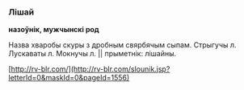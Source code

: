 ### Лішай
**назоўнік, мужчынскі род**

Назва хваробы скуры з дробным свярбячым сыпам. Стрыгучы л. Лускаваты л. Мокнучы л. || прыметнік: лішайны.

<a rel="author">[http://rv-blr.com/](http://rv-blr.com/slounik.jsp?letterId=0&maskId=0&pageId=1556)</a>
